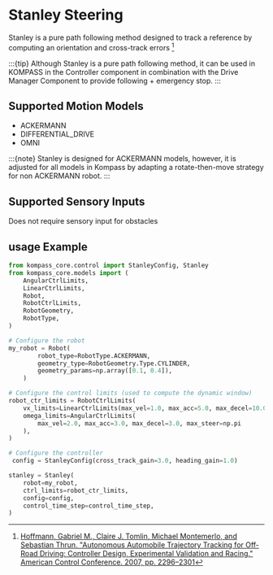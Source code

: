 # Stanley Steering

Stanley is a pure path following method designed to track a reference by computing an orientation and cross-track errors [^1]

:::{tip} Although Stanley is a pure path following method, it can be used in KOMPASS in the Controller component in combination with the Drive Manager Component to provide following + emergency stop.
:::

## Supported Motion Models

- ACKERMANN
- DIFFERENTIAL_DRIVE
- OMNI


:::{note} Stanley is designed for ACKERMANN models, however, it is adjusted for all models in Kompass by adapting a rotate-then-move strategy for non ACKERMANN robot.
:::

## Supported Sensory Inputs

Does not require sensory input for obstacles

## usage Example

```python
from kompass_core.control import StanleyConfig, Stanley
from kompass_core.models import (
    AngularCtrlLimits,
    LinearCtrlLimits,
    Robot,
    RobotCtrlLimits,
    RobotGeometry,
    RobotType,
)

# Configure the robot
my_robot = Robot(
        robot_type=RobotType.ACKERMANN,
        geometry_type=RobotGeometry.Type.CYLINDER,
        geometry_params=np.array([0.1, 0.4]),
    )

# Configure the control limits (used to compute the dynamic window)
robot_ctr_limits = RobotCtrlLimits(
    vx_limits=LinearCtrlLimits(max_vel=1.0, max_acc=5.0, max_decel=10.0),
    omega_limits=AngularCtrlLimits(
        max_vel=2.0, max_acc=3.0, max_decel=3.0, max_steer=np.pi
    ),
)

# Configure the controller
 config = StanleyConfig(cross_track_gain=3.0, heading_gain=1.0)

stanley = Stanley(
    robot=my_robot,
    ctrl_limits=robot_ctr_limits,
    config=config,
    control_time_step=control_time_step,
)
```

[^1]:  [Hoffmann, Gabriel M., Claire J. Tomlin, Michael Montemerlo, and Sebastian Thrun. "Autonomous Automobile Trajectory Tracking for Off-Road Driving: Controller Design, Experimental Validation and Racing." American Control Conference. 2007, pp. 2296–2301](https://ieeexplore.ieee.org/document/4282788)
